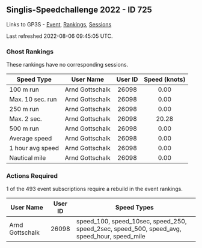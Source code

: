 ## Singlis-Speedchallenge 2022 - ID 725

Links to GP3S - [Event](https://www.gps-speedsurfing.com/default.aspx?mnu=event&val=725), [Rankings](https://www.gps-speedsurfing.com/default.aspx?mnu=eventranking&val=725), [Sessions](https://www.gps-speedsurfing.com/default.aspx?mnu=eventsessions&val=725)

Last refreshed 2022-08-06 09:45:05 UTC.

### Ghost Rankings

These rankings have no corresponding sessions.

| Speed Type | User Name | User ID | Speed (knots) |
| ---------- | --------- | :-----: | :-----------: |
| 100 m run | Arnd Gottschalk | 26098 | 0.00 |
| Max. 10 sec. run | Arnd Gottschalk | 26098 | 0.00 |
| 250 m run | Arnd Gottschalk | 26098 | 0.00 |
| Max. 2 sec. | Arnd Gottschalk | 26098 | 20.28 |
| 500 m run | Arnd Gottschalk | 26098 | 0.00 |
| Average speed | Arnd Gottschalk | 26098 | 0.00 |
| 1 hour avg speed | Arnd Gottschalk | 26098 | 0.00 |
| Nautical mile | Arnd Gottschalk | 26098 | 0.00 |

### Actions Required

1 of the 493 event subscriptions require a rebuild in the event rankings.

| User Name | User ID | Speed Types |
| --------- | :-----: | ----------- |
| Arnd Gottschalk | 26098 | speed_100, speed_10sec, speed_250, speed_2sec, speed_500, speed_avg, speed_hour, speed_mile |
